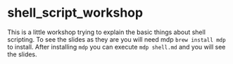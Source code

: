 # shell_script_workshop
This is a little workshop trying to explain the basic things about shell scripting.
To see the slides as they are you will need mdp `brew install mdp` to install.
After installing `mdp` you can execute `mdp shell.md` and you will see the slides.